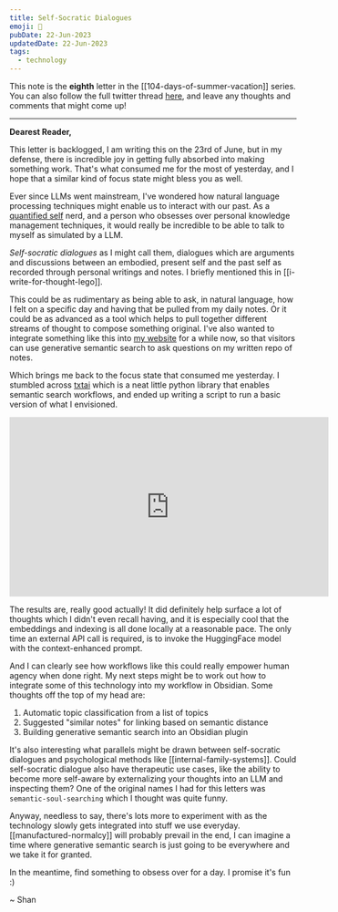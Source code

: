 ```yaml
---
title: Self-Socratic Dialogues
emoji: 🔮
pubDate: 22-Jun-2023
updatedDate: 22-Jun-2023
tags:
  - technology
---
```


This note is the **eighth** letter in the [[104-days-of-summer-vacation]] series. You can also follow the full twitter thread [here](https://twitter.com/solderneer/status/1668911213810716672), and leave any thoughts and comments that might come up!

---

**Dearest Reader,**

This letter is backlogged, I am writing this on the 23rd of June, but in my defense, there is incredible joy in getting fully absorbed into making something work. That's what consumed me for the most of yesterday, and I hope that a similar kind of focus state might bless you as well.

Ever since LLMs went mainstream, I've wondered how natural language processing techniques might enable us to interact with our past. As a [quantified self](https://quantifiedself.com/) nerd, and a person who obsesses over personal knowledge management techniques, it would really be incredible to be able to talk to myself as simulated by a LLM.

_Self-socratic dialogues_ as I might call them, dialogues which are arguments and discussions between an embodied, present self and the past self as recorded through personal writings and notes. I briefly mentioned this in [[i-write-for-thought-lego]].

This could be as rudimentary as being able to ask, in natural language, how I felt on a specific day and having that be pulled from my daily notes. Or it could be as advanced as a tool which helps to pull together different streams of thought to compose something original. I've also wanted to integrate something like this into [my website](https://solderneer.me) for a while now, so that visitors can use generative semantic search to ask questions on my written repo of notes.

Which brings me back to the focus state that consumed me yesterday. I stumbled across [txtai](https://github.com/neuml/txtai) which is a neat little python library that enables semantic search workflows, and ended up writing a script to run a basic version of what I envisioned.

<iframe width="560" height="315" src="https://www.youtube.com/embed/NNVnNmH7OLs" title="YouTube video player" frameborder="0" allow="accelerometer; autoplay; clipboard-write; encrypted-media; gyroscope; picture-in-picture; web-share" allowfullscreen></iframe>

The results are, really good actually! It did definitely help surface a lot of thoughts which I didn't even recall having, and it is especially cool that the embeddings and indexing is all done locally at a reasonable pace. The only time an external API call is required, is to invoke the HuggingFace model with the context-enhanced prompt.

And I can clearly see how workflows like this could really empower human agency when done right. My next steps might be to work out how to integrate some of this technology into my workflow in Obsidian. Some thoughts off the top of my head are:

1. Automatic topic classification from a list of topics
2. Suggested "similar notes" for linking based on semantic distance
3. Building generative semantic search into an Obsidian plugin

It's also interesting what parallels might be drawn between self-socratic dialogues and psychological methods like [[internal-family-systems]]. Could self-socratic dialogue also have therapeutic use cases, like the ability to become more self-aware by externalizing your thoughts into an LLM and inspecting them? One of the original names I had for this letters was `semantic-soul-searching` which I thought was quite funny.

Anyway, needless to say, there's lots more to experiment with as the technology slowly gets integrated into stuff we use everyday. [[manufactured-normalcy]] will probably prevail in the end, I can imagine a time where generative semantic search is just going to be everywhere and we take it for granted.

In the meantime, find something to obsess over for a day. I promise it's fun :)

~ Shan